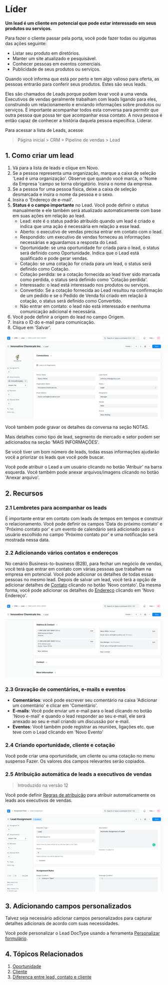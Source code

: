 # Líder



**Um lead é um cliente em potencial que pode estar interessado em seus produtos ou serviços.**


Para fazer o cliente passar pela porta, você pode fazer todas ou algumas das ações
seguinte:


* Listar seu produto em diretórios.
* Manter um site atualizado e pesquisável.
* Conhecer pessoas em eventos comerciais.
* Publicidade de seus produtos ou serviços.


Quando você informa que está por perto e tem algo valioso para
oferta, as pessoas entrarão para conferir seus produtos. Estes são seus leads.


Eles são chamados de Leads porque podem levar você a uma venda. Executivos de vendas
geralmente trabalham com leads ligando para eles, construindo um relacionamento e enviando
informações sobre produtos ou serviços. É importante acompanhar todos
esta conversa para permitir que outra pessoa que possa ter que acompanhar essa
contato. A nova pessoa é então capaz de conhecer a história daquela pessoa específica.
Liderar.


Para acessar a lista de Leads, acesse:



> 
> Página inicial > CRM > Pipeline de vendas > Lead
> 
> 
> 



## 1. Como criar um lead


1. Vá para a lista de leads e clique em Novo.
2. Se a pessoa representa uma organização, marque a caixa de seleção 'Lead é uma organização'. Observe que quando você marca, o 'Nome da Empresa
'campo se torna obrigatório. Insira o nome da empresa.
3. Se a pessoa for uma pessoa física, deixe a caixa de seleção desmarcada e insira o nome da pessoa e o sexo.
4. Insira o 'Endereço de e-mail'.
5. **Status é o campo importante** no Lead. Você pode definir o status manualmente e ele também será atualizado automaticamente com base em suas ações em relação ao lead.
	* Lead: este é o status padrão atribuído quando um lead é criado e indica que uma ação é necessária em relação a esse lead.
	* Aberto: o executivo de vendas precisa entrar em contato com o lead.
	* Respondido: um executivo de vendas forneceu as informações necessárias e aguardamos a resposta do Lead.
	* Oportunidade: se uma oportunidade for criada para o lead, o status será definido como Oportunidade. Indica que o Lead está qualificado e pode gerar vendas.
	* Cotação: se uma cotação for criada para um lead, o status será definido como Cotação.
	* Cotação perdida: se a cotação fornecida ao lead tiver sido marcada como perdida, o status será definido como 'Cotação perdida'.
	* Interessado: o lead está interessado nos produtos ou serviços.
	* Convertido: Se a cotação fornecida ao Lead resultou na confirmação de um pedido e se o Pedido de Venda foi criado em relação à cotação, o status será definido como Convertido.
	* Não entrar em contato: o lead não está interessado e nenhuma comunicação adicional é necessária.
6. Você pode definir a origem do lead no campo Origem.
7. Insira o ID do e-mail para comunicação.
8. Clique em 'Salvar'.


![Lead](/files/lead.png)


Você também pode gravar os detalhes da conversa na seção NOTAS.


Mais detalhes como tipo de lead, segmento de mercado e setor podem ser adicionados na seção 'MAIS INFORMAÇÕES'.


Se você tiver um bom número de leads, todas essas informações ajudarão você a priorizar
os leads que você pode buscar.


Você pode atribuir o Lead a um usuário clicando no botão 'Atribuir' na barra esquerda. Você também pode anexar arquivos/imagens clicando no botão 'Anexar arquivo'.


## 2. Recursos


### 2.1 Lembretes para acompanhar os leads


É importante entrar em contato com leads de tempos em tempos e construir o relacionamento. Você pode definir os campos 'Data do próximo contato' e 'Próximo contato por' e um evento de calendário será adicionado para o usuário escolhido no campo 'Próximo contato por' e uma notificação será mostrada nessa data.


### 2.2 Adicionando vários contatos e endereços


No cenário Business-to-business (B2B), para fechar um negócio de vendas, você terá que entrar em contato com várias pessoas que trabalham na empresa em potencial.
Você pode adicionar os detalhes de todas essas pessoas no mesmo lead. Depois de salvar um lead, você terá a opção de adicionar detalhes de [Contato](/docs/pt/CRM/contact) clicando no botão 'Novo contato'. Da mesma forma, você pode adicionar os detalhes do [Endereço](/docs/pt/CRM/address) clicando em 'Novo Endereço'.


![Vários contatos e endereços no lead](/files/multiple-addresses-and-contacts-in-lead.png)


### 2.3 Gravação de comentários, e-mails e eventos


* **Comentários**: você pode escrever seu comentário na caixa 'Adicionar um comentário' e clicar em 'Comentário'.
* **E-mails**: Você pode enviar um e-mail para o lead clicando no botão 'Novo e-mail' e quando o lead responder ao seu e-mail, ele será anexado ao seu e-mail criando um discussão por e-mail.
* **Eventos**: Você também pode registrar as reuniões, ligações etc. que teve com o Lead clicando em 'Novo Evento'


### 2.4 Criando oportunidade, cliente e cotação


Você pode criar uma oportunidade, um cliente ou uma cotação no menu suspenso Fazer. Os valores dos campos relevantes serão copiados.


### 2.5 Atribuição automática de leads a executivos de vendas



> 
> Introduzido na versão 12
> 
> 
> 


Você pode definir [Regras de atribuição](/docs/pt/automation/assignment-rule) para atribuir automaticamente os leads aos executivos de vendas.


![Regra de atribuição de leads](/files/lead-assignment-rule.png)


## 3. Adicionando campos personalizados


Talvez seja necessário adicionar campos personalizados para capturar detalhes adicionais de acordo com suas necessidades.


Você pode personalizar o Lead DocType usando a ferramenta [Personalizar formulário](/docs/pt/customize-erpnext/custom-field).


## 4. Tópicos Relacionados


1. [Oportunidade](/docs/pt/CRM/opportunity)
2. [Cliente](/docs/pt/CRM/customer)
3. [Diferença entre lead, contato e cliente](/docs/pt/CRM/articles/difference_between_lead_contact_and_customer)



